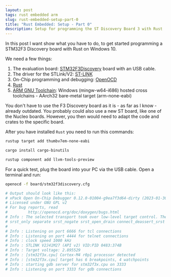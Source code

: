 ```yaml
---
layout: post
tags: rust embedded arm
slug: rust-embedded-setup-part-0
title: "Rust Embedded: Setup - Part 0"
description: Setup for programming the ST Discovery Board 3 with Rust
---
```


In this post I want show what you have to do, to get started programming a STM32F3 Discovery board with Rust on Windows 10.

We need a few things:

1. The evaluation board: [STM32F3Discovery](https://www.st.com/en/evaluation-tools/stm32f3discovery.html) board with an USB cable.
2. The driver for the STLink/V2: [ST-LINK](https://www.st.com/en/development-tools/stsw-link009.html)
3. On-Chip programming and debugging: [OpenOCD](https://github.com/openocd-org/openocd/releases/download/v0.12.0/openocd-v0.12.0-i686-w64-mingw32.tar.gz)
4. [Rust](https://www.rust-lang.org/learn/get-started)
5. [ARM GNU Toolchain](https://developer.arm.com/downloads/-/arm-gnu-toolchain-downloads): Windows (mingw-w64-i686) hosted cross toolchains - AArch32 bare-metal target (arm-none-eabi)

You don't have to use the F3 Discovery board as it is - as far as I know - already outdated. You probably could also use a new ST board, like one of the Nucleo boards. However, you then would need to adapt the code and crates to the specific board.

After you have installed `Rust` you need to run this commands:

```sh
rustup target add thumbv7em-none-eabi

cargo install cargo-binutils

rustup component add llvm-tools-preview
```

For a quick test, plug the board into your PC via the USB cable. Open a terminal and run:

```sh
openocd -f board/stm32f3discovery.cfg

# Output should look like this:
# xPack Open On-Chip Debugger 0.12.0-01004-g9ea7f3d64-dirty (2023-01-30-15:04)
# Licensed under GNU GPL v2
# For bug reports, read
#         http://openocd.org/doc/doxygen/bugs.html
# Info : The selected transport took over low-level target control. The results might differ compared to plain JTAG/SWD
# srst_only separate srst_nogate srst_open_drain connect_deassert_srst
#  
# Info : Listening on port 6666 for tcl connections
# Info : Listening on port 4444 for telnet connections
# Info : clock speed 1000 kHz
# Info : STLINK V2J41M27 (API v2) VID:PID 0483:374B
# Info : Target voltage: 2.895529
# Info : [stm32f3x.cpu] Cortex-M4 r0p1 processor detected
# Info : [stm32f3x.cpu] target has 6 breakpoints, 4 watchpoints
# Info : starting gdb server for stm32f3x.cpu on 3333
# Info : Listening on port 3333 for gdb connections
```